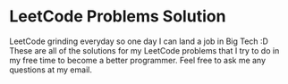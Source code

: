 # LeetCode Problems Solution
LeetCode grinding everyday so one day I can land a job in Big Tech :D
These are all of the solutions for my LeetCode problems that I try to do in my free time to become a better programmer.
Feel free to ask me any questions at my email.
